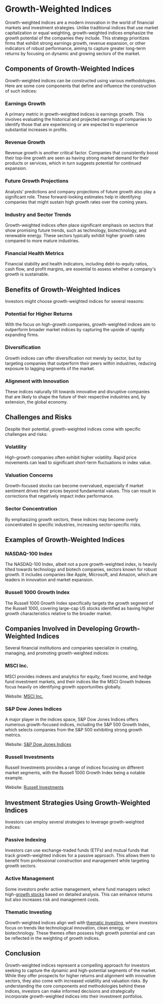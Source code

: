 # Growth-Weighted Indices

Growth-weighted indices are a modern innovation in the world of financial markets and investment strategies. Unlike traditional indices that use market capitalization or equal weighting, growth-weighted indices emphasize the growth potential of the companies they include. This strategy prioritizes firms that exhibit strong earnings growth, revenue expansion, or other indicators of robust performance, aiming to capture greater long-term returns by focusing on dynamic and growing sectors of the market.

## Components of Growth-Weighted Indices

Growth-weighted indices can be constructed using various methodologies. Here are some core components that define and influence the construction of such indices:

### Earnings Growth

A primary metric in growth-weighted indices is earnings growth. This involves evaluating the historical and projected earnings of companies to identify those that are experiencing or are expected to experience substantial increases in profits.

### Revenue Growth

Revenue growth is another critical factor. Companies that consistently boost their top-line growth are seen as having strong market demand for their products or services, which in turn suggests potential for continued expansion.

### Future Growth Projections

Analysts' predictions and company projections of future growth also play a significant role. These forward-looking estimates help in identifying companies that might sustain high growth rates over the coming years.

### Industry and Sector Trends

Growth-weighted indices often place significant emphasis on sectors that show promising future trends, such as technology, biotechnology, and renewable energy. These sectors typically exhibit higher growth rates compared to more mature industries.

### Financial Health Metrics

Financial stability and health indicators, including debt-to-equity ratios, cash flow, and profit margins, are essential to assess whether a company's growth is sustainable.

## Benefits of Growth-Weighted Indices

Investors might choose growth-weighted indices for several reasons:

### Potential for Higher Returns

With the focus on high-growth companies, growth-weighted indices aim to outperform broader market indices by capturing the upside of rapidly expanding firms.

### Diversification

Growth indices can offer diversification not merely by sector, but by targeting companies that outperform their peers within industries, reducing exposure to lagging segments of the market.

### Alignment with Innovation

These indices naturally tilt towards innovative and disruptive companies that are likely to shape the future of their respective industries and, by extension, the global economy.

## Challenges and Risks

Despite their potential, growth-weighted indices come with specific challenges and risks:

### Volatility

High-growth companies often exhibit higher volatility. Rapid price movements can lead to significant short-term fluctuations in index value.

### Valuation Concerns

Growth-focused stocks can become overvalued, especially if market sentiment drives their prices beyond fundamental values. This can result in corrections that negatively impact index performance.

### Sector Concentration

By emphasizing growth sectors, these indices may become overly concentrated in specific industries, increasing sector-specific risks.

## Examples of Growth-Weighted Indices

### NASDAQ-100 Index

The NASDAQ-100 Index, albeit not a pure growth-weighted index, is heavily tilted towards technology and biotech companies, sectors known for robust growth. It includes companies like Apple, Microsoft, and Amazon, which are leaders in innovation and market expansion.

### Russell 1000 Growth Index

The Russell 1000 Growth Index specifically targets the growth segment of the Russell 1000, covering large-cap US stocks identified as having higher growth characteristics relative to the broader market.

## Companies Involved in Developing Growth-Weighted Indices

Several financial institutions and companies specialize in creating, managing, and promoting growth-weighted indices:

### MSCI Inc.

MSCI provides indexes and analytics for equity, fixed income, and hedge fund investment markets, and their indices like the MSCI Growth Indexes focus heavily on identifying growth opportunities globally.

Website: [MSCI Inc.](https://www.msci.com/)

### S&P Dow Jones Indices

A major player in the indices space, S&P Dow Jones Indices offers numerous growth-focused indices, including the S&P 500 Growth Index, which selects companies from the S&P 500 exhibiting strong growth metrics.

Website: [S&P Dow Jones Indices](https://www.spglobal.com/spdji/)

### Russell Investments

Russell Investments provides a range of indices focusing on different market segments, with the Russell 1000 Growth Index being a notable example.

Website: [Russell Investments](https://russellinvestments.com/)

## Investment Strategies Using Growth-Weighted Indices

Investors can employ several strategies to leverage growth-weighted indices:

### Passive Indexing

Investors can use exchange-traded funds (ETFs) and mutual funds that track growth-weighted indices for a passive approach. This allows them to benefit from professional construction and management while targeting growth sectors.

### Active Management

Some investors prefer active management, where fund managers select high-[growth stocks](../g/growth_stocks.md) based on detailed analysis. This can enhance returns but also increases risk and management costs.

### Thematic Investing

Growth-weighted indices align well with [thematic investing](../t/thematic_investing.md), where investors focus on trends like technological innovation, clean energy, or biotechnology. These themes often possess high growth potential and can be reflected in the weighting of growth indices.

## Conclusion

Growth-weighted indices represent a compelling approach for investors seeking to capture the dynamic and high-potential segments of the market. While they offer prospects for higher returns and alignment with innovative sectors, they also come with increased volatility and valuation risks. By understanding the core components and methodologies behind these indices, investors can make informed decisions and strategically incorporate growth-weighted indices into their investment portfolios.
